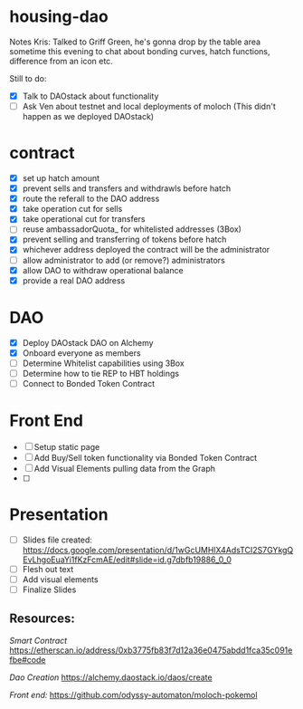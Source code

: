 # housing-dao

Notes
Kris:
Talked to Griff Green, he's gonna drop by the table area sometime this evening to chat about bonding curves, hatch functions, difference from an icon etc.

Still to do:
- [x] Talk to DAOstack about functionality
- [ ] Ask Ven about testnet and local deployments of moloch (This didn't happen as we deployed DAOstack)

# contract

- [x] set up hatch amount
- [x] prevent sells and transfers and withdrawls before hatch
- [x] route the referall to the DAO address
- [x] take operation cut for sells
- [x] take operational cut for transfers
- [ ] reuse ambassadorQuota_ for whitelisted addresses (3Box)
- [x] prevent selling and transferring of tokens before hatch 
- [x] whichever address deployed the contract will be the administrator
- [ ] allow administrator to add (or remove?) administrators
- [x] allow DAO to withdraw operational balance
- [x] provide a real DAO address

# DAO
- [x] Deploy DAOstack DAO on Alchemy
- [x] Onboard everyone as members
- [ ] Determine Whitelist capabilities using 3Box
- [ ] Determine how to tie REP to HBT holdings
- [ ] Connect to Bonded Token Contract

# Front End
- [ ] Setup static page
- [ ] Add Buy/Sell token functionality via Bonded Token Contract
- [ ] Add Visual Elements pulling data from the Graph
- [ ] 

# Presentation
- [ ] Slides file created: https://docs.google.com/presentation/d/1wGcUMHlX4AdsTCI2S7GYkgQEvLhgoEuaYi1fKzFcmAE/edit#slide=id.g7dbfb19886_0_0
- [ ] Flesh out text
- [ ] Add visual elements
- [ ] Finalize Slides

## Resources:

*Smart Contract*
https://etherscan.io/address/0xb3775fb83f7d12a36e0475abdd1fca35c091efbe#code

*Dao Creation*
https://alchemy.daostack.io/daos/create

*Front end:* 
https://github.com/odyssy-automaton/moloch-pokemol
